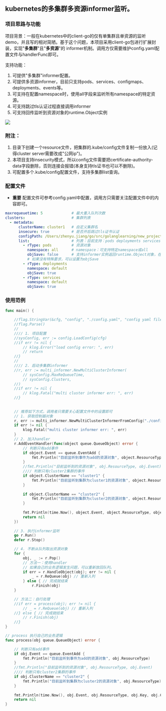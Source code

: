 ## kubernetes的多集群多资源informer监听。
### 项目思路与功能
项目背景：一般在kubernetes中的client-go的仅有单集群且单资源的监听demo，并且写的相对简陋。基于这个问题，本项目采用client-go包进行扩展封装，实现"**多集群**"且"**多资源**"的
informer机制。调用方仅需要维护config.yaml配置文件与handlerFunc即可。

支持功能：
1. 可提供"多集群"informer配置。
2. 可提供多资源informer，目前只支持pods、services、configmaps、deployments、events等。
3. 可支持在配置namespace时，使用all字段来监听所有namespace的特定资源。
4. 可支持跳过tls认证过程直接调用informer
5. 可支持回传监听到资源对象的runtime.Object实例

![](https://github.com/googs1025/multi-cluster-informer/blob/main/image/%E6%B5%81%E7%A8%8B%E5%9B%BE.jpg?raw=true)

### 附注：
1. 目录下创建一个resource文件，把集群的.kube/config文件复制一份放入(记得cluster server需要改成"公网ip")。
2. 本项目支持insecurity模式，所以config文件需要把certificate-authority-data字段删除，否则连接会报错(本身支持tls证书也可以不删除)。
3. 可配置多个.kube/config配置文件，支持多集群list查询。

### 配置文件
- **重要** 配置文件可参考config.yaml中配置，调用方只需要关注配置文件中的内容即可。
```yaml
maxrequeuetime: 5             # 最大重入队列次数
clusters:                     # 集群列表
  - metadata:
      clusterName: cluster1   # 自定义集群名
      insecure: true          # 是否开启跳过tls证书认证
      configPath: /Users/zhenyu.jiang/go/src/golanglearning/new_project/multi_cluster_informer/resource/config2 # kube config配置文件地址
      list:                   # 列表：目前支持：pods deployments services configmaps events等资源对象的监听
        - rType: pods         # 资源对象
          namespace: all      # namespace：可支持特定namespace或all
          objSave: false      # 支持informer实例返回runtime.Object对象，在多集群监听时，需要考虑内存问题，
          # 如果没有特殊要求，可以设置为objSave
        - rType: deployments
          namespace: default
          objSave: true
        - rType: services
          namespace: default
          objSave: true
```

### 使用范例
```go
func main() {

    //flag.StringVar(&cfg, "config", "./config.yaml", "config yaml file")
    //flag.Parse()
    //
    //// 1. 项目配置
    //sysConfig, err := config.LoadConfig(cfg)
    //if err != nil {
        // klog.Error("load config error: ", err)
        // return
    //}
    //
    //// 2. 启动多集群informer
    //r, err := multi_informer.NewMultiClusterInformer(
        // sysConfig.MaxReQueueTime,
        // sysConfig.Clusters,
    //)
    //if err != nil {
        // klog.Fatal("multi cluster informer err: ", err)
    //}
    
    
    // 推荐如下方式，调用者只需要关心配置文件中的设置即可
    // 1. 获取控制器对象
    r, err := multi_informer.NewMultiClusterInformerFromConfig("./config.yaml")
    if err != nil {
        klog.Fatal("multi cluster informer err: ", err)
    }
    // 2. 加入handler
    r.AddEventHandler(func(object queue.QueueObject) error {
        // 判断只有add事件
        if object.Event == queue.EventAdd {
            fmt.Println("目前监听到事件为add的资源对象", object.ResourceType)
        }
        //fmt.Println("目前监听到的资源对象", obj.ResourceType, obj.Event)
        //// 判断只有cluster2集群的事件
        if object.ClusterName == "cluster1" {
            fmt.Println("目前监听到集群为cluster1的资源对象", object.ResourceType)
        }
    
        if object.ClusterName == "cluster2" {
            fmt.Println("目前监听到集群为cluster2的资源对象", object.ResourceType)
        }
        
        fmt.Println(time.Now(), object.Event, object.ResourceType, object.Key, object.ClusterName)
        return nil
    })
    
    // 3. 执行informer监听
    go r.Run()
    defer r.Stop()

    // 4. 不断从队列取出资源对象
    for {
        obj, _ := r.Pop()
        // 方法一：使用handler
        // 如果自己的业务逻辑发生问题，可以重新放回队列。
        if err = r.HandleObject(obj); err != nil {
            _ = r.ReQueue(obj) // 重新入列
        } else { // 完成就结束
            r.Finish(obj)
    }

    // 方法二：自行处理
    //if err = process(obj); err != nil {
        // _ = r.ReQueue(obj) // 重新入列
    //} else { // 完成就结束
        // r.Finish(obj)
    //}
}

// process 执行自己的业务逻辑
func process(obj queue.QueueObject) error {

    // 判断只有add事件
    if obj.Event == queue.EventAdd {
        fmt.Println("目前监听到事件为add的资源对象", obj.ResourceType)
    }
    //fmt.Println("目前监听到的资源对象", obj.ResourceType, obj.Event)
    //// 判断只有cluster2集群的事件
    if obj.ClusterName == "cluster2" {
        fmt.Println("目前监听到集群为cluster2的资源对象", obj.ResourceType)
    }
    
    fmt.Println(time.Now(), obj.Event, obj.ResourceType, obj.Key, obj.ClusterName)
    return nil
}
```
